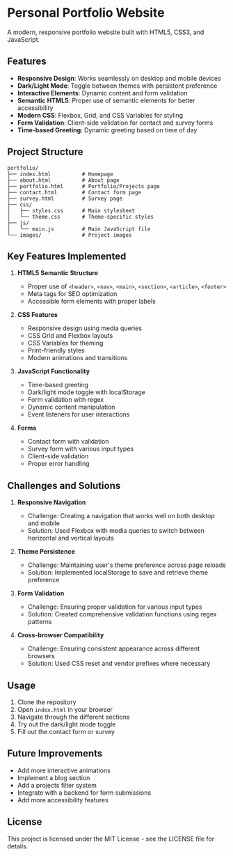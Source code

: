# Personal Portfolio Website

A modern, responsive portfolio website built with HTML5, CSS3, and JavaScript.

## Features

- **Responsive Design**: Works seamlessly on desktop and mobile devices
- **Dark/Light Mode**: Toggle between themes with persistent preference
- **Interactive Elements**: Dynamic content and form validation
- **Semantic HTML5**: Proper use of semantic elements for better accessibility
- **Modern CSS**: Flexbox, Grid, and CSS Variables for styling
- **Form Validation**: Client-side validation for contact and survey forms
- **Time-based Greeting**: Dynamic greeting based on time of day

## Project Structure

```
portfolio/
├── index.html          # Homepage
├── about.html          # About page
├── portfolio.html      # Portfolio/Projects page
├── contact.html        # Contact form page
├── survey.html         # Survey page
├── css/
│   ├── styles.css      # Main stylesheet
│   └── theme.css       # Theme-specific styles
├── js/
│   └── main.js         # Main JavaScript file
└── images/             # Project images
```

## Key Features Implemented

1. **HTML5 Semantic Structure**
   - Proper use of `<header>`, `<nav>`, `<main>`, `<section>`, `<article>`, `<footer>`
   - Meta tags for SEO optimization
   - Accessible form elements with proper labels

2. **CSS Features**
   - Responsive design using media queries
   - CSS Grid and Flexbox layouts
   - CSS Variables for theming
   - Print-friendly styles
   - Modern animations and transitions

3. **JavaScript Functionality**
   - Time-based greeting
   - Dark/light mode toggle with localStorage
   - Form validation with regex
   - Dynamic content manipulation
   - Event listeners for user interactions

4. **Forms**
   - Contact form with validation
   - Survey form with various input types
   - Client-side validation
   - Proper error handling

## Challenges and Solutions

1. **Responsive Navigation**
   - Challenge: Creating a navigation that works well on both desktop and mobile
   - Solution: Used Flexbox with media queries to switch between horizontal and vertical layouts

2. **Theme Persistence**
   - Challenge: Maintaining user's theme preference across page reloads
   - Solution: Implemented localStorage to save and retrieve theme preference

3. **Form Validation**
   - Challenge: Ensuring proper validation for various input types
   - Solution: Created comprehensive validation functions using regex patterns

4. **Cross-browser Compatibility**
   - Challenge: Ensuring consistent appearance across different browsers
   - Solution: Used CSS reset and vendor prefixes where necessary

## Usage

1. Clone the repository
2. Open `index.html` in your browser
3. Navigate through the different sections
4. Try out the dark/light mode toggle
5. Fill out the contact form or survey

## Future Improvements

- Add more interactive animations
- Implement a blog section
- Add a projects filter system
- Integrate with a backend for form submissions
- Add more accessibility features

## License

This project is licensed under the MIT License - see the LICENSE file for details. 